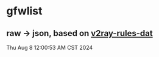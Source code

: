 # gfwlist
## raw -> json, based on [v2ray-rules-dat](https://github.com/Loyalsoldier/v2ray-rules-dat)
Thu Aug  8 12:00:53 AM CST 2024

